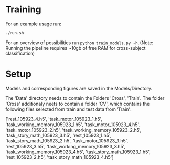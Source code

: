 # Training

For an example usage run:

```
./run.sh
```

For an overview of possibilities run `python train_models.py -h`.
(Note: Running the pipeline requires ~10gb of free RAM for cross-subject classification)

# Setup

Models and corresponding figures are saved in the Models/Directory.

The 'Data' directory needs to contain the Folders 'Cross', 'Train'.
The folder 'Cross' additionaly neets to contain a folder 'CV', which contains the following files selected from  train and test data from 'Train':

['rest_105923_4.h5', 'task_motor_105923_1.h5', 'task_working_memory_105923_1.h5', 'task_motor_105923_4.h5', 'task_motor_105923_2.h5', 'task_working_memory_105923_2.h5', 'task_story_math_105923_3.h5', 'rest_105923_1.h5', 'task_story_math_105923_2.h5', 'task_motor_105923_3.h5', 'rest_105923_3.h5', 'task_working_memory_105923_3.h5', 'task_working_memory_105923_4.h5', 'task_story_math_105923_1.h5', 'rest_105923_2.h5', 'task_story_math_105923_4.h5']
